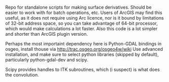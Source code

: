Repo for standalone scripts for making surface derivatives.
Should be easier to work with for batch operations, etc.
Users of ArcGIS may find this useful, as it does not require using Arc licence, 
nor is it bound by limitations of 32-bit address space, so you can take advantage of 64-bit processor,
which would make calculations a lot faster.
Also this code is a lot simpler and shorter than ArcGIS plugin version.

Perhaps the most importaint dependency here is Python-GDAL bindings in osgeo,
install thouse via http://trac.osgeo.org/osgeo4w/wiki
Use advanced installation, and make sure to select python libraries (skipped by default), particularly python-gdal-dev and scipy.

Scipy provides handles to ITK subroutines, which (i suspect) is what does the convolution.
